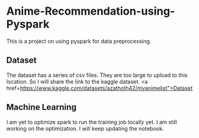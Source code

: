 # Anime-Recommendation-using-Pyspark

This is a project on using pyspark for data preprocessing.

## Dataset
The dataset has a series of csv files. They are too large to upload to this location. So I will share the link to the kaggle dataset.
<a href=https://www.kaggle.com/datasets/azathoth42/myanimelist">Dataset</a>

## Machine Learning
I am yet to optimize spark to run the training job locally yet. I am still working on the optimization. I will keep updating the notebook.
